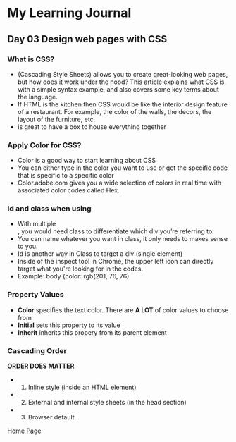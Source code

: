 # My Learning Journal

## Day 03 Design web pages with CSS

### What is CSS?
- (Cascading Style Sheets) allows you to create great-looking web pages, but how does it work under the hood? This article explains what CSS is, with a simple syntax example, and also covers some key terms about the language.
- If HTML is the kitchen then CSS would be like the interior design feature of a restaurant. For example, the color of the walls, the decors, the layout of the furniture, etc. 
- <div> is great to have a box to house everything together

### Apply Color for CSS?
- Color is a good way to start learning about CSS
- You can either type in the color you want to use or get the specific code that is specific to a specific color
- Color.adobe.com gives you a wide selection of colors in real time with associated color codes called Hex.

### Id and class when using <div> 
- With multiple <div>, you would need class to differentiate which div you’re referring to. 
- You can name whatever you want in class, it only needs to makes sense to you.
- Id is another way in Class to target a div (single element)
- Inside of the inspect tool in Chrome, the upper left icon can directly target what you're looking for in the codes. 
- Example: body {color: rgb(201, 76, 76)

### Property Values
- **Color** specifies the text color. There are **A LOT** of color values to choose from
- **Initial** sets this property to its value
- **Inherit** inherits this propery from its parent element

### Cascading Order
**ORDER DOES MATTER**
- 1) Inline style (inside an HTML element)
- 2) External and internal style sheets (in the head section)
- 3) Browser default
  

  
[Home Page](https://kenney-yang.github.io/reading-notes/)


